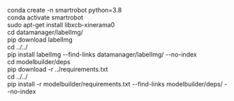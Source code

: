 conda create -n smartrobot python=3.8  
conda activate smartrobot  
sudo apt-get install libxcb-xinerama0  
cd datamanager/labelImg/  
pip download labelImg  
cd ../../  
pip install labelImg --find-links datamanager/labelImg/ --no-index  
cd modelbuilder/deps  
pip download -r ../requirements.txt  
cd ../../  
pip install -r modelbuilder/requirements.txt --find-links modelbuilder/deps/ --no-index
